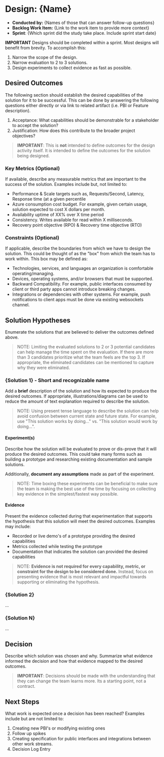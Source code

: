 # Design: {Name}

- **Conducted by:** {Names of those that can answer follow-up questions}
- **Backlog Work Item:** {Link to the work item to provide more context}
- **Sprint**: {Which sprint did the study take place. Include sprint start date}

**IMPORTANT** Designs should be completed within a sprint. Most designs will benefit from brevity. To accomplish this:

1. Narrow the scope of the design.
2. Narrow evaluation to 2 to 3 solutions.
3. Design experiments to collect evidence as fast as possible.

## Desired Outcomes

The following section should establish the desired capabilities of the solution for it to be successful. This can be done by answering the following questions either directly or via link to related artifact (i.e. PBI or Feature description).

1. Acceptance: What capabilities should be demonstrable for a stakeholder to accept the solution?
2. Justification: How does this contribute to the broader project objectives?

> **IMPORTANT**: This is **not** intended to define outcomes for the design activity itself. It is intended to define the outcomes for the solution being designed.

### Key Metrics (Optional)

If available, describe any measurable metrics that are important to the success of the solution. Examples include but, not limited to:

- Performance & Scale targets such as, Requests/Second, Latency, Response time (at a given percentile
- Azure consumption cost budget. For example, given certain usage, solution expected to cost X dollars per month.
- Availability uptime of XX% over X time period
- Consistency. Writes available for read within X milliseconds.
- Recovery point objective (RPO) & Recovery time objective (RTO)

### Constraints (Optional)

If applicable, describe the boundaries from which we have to design the solution. This could be thought of as the "box" from which the team has to work within. This box may be defined as:

- Technologies, services, and languages an organization is comfortable operating/managing.
- Devices, operating systems, and/or browsers that must be supported.
- Backward Compatibility. For example, public interfaces consumed by client or third party apps cannot introduce breaking changes.
- Integrations or dependencies with other systems. For example, push notifications to client apps must be done via existing websockets channel.

## Solution Hypotheses

Enumerate the solutions that are believed to deliver the outcomes defined above.

> NOTE: Limiting the evaluated solutions to 2 or 3 potential candidates can help manage the time spent on the evaluation. If there are more than 3 candidates prioritize what the team feels are the top 3. If appropriate, the eliminated candidates can be mentioned to capture why they were eliminated.

### {Solution 1} - Short and recognizable name

Add a **brief** description of the solution and how its expected to produce the desired outcomes. If appropriate, illustrations/diagrams can be used to reduce the amount of text explanation required to describe the solution.

> NOTE: Using present tense language to describe the solution can help avoid confusion between current state and future state. For example, use "This solution works by doing..." vs. "This solution would work by doing...".

#### Experiment(s)

Describe how the solution will be evaluated to prove or dis-prove that it will produce the desired outcomes. This could take many forms such as building a prototype and researching existing documentation and sample solutions.

Additionally, **document any assumptions** made as part of the experiment.

> NOTE: Time boxing these experiments can be beneficial to make sure the team is making the best use of the time by focusing on collecting key evidence in the simplest/fastest way possible.

#### Evidence

Present the evidence collected during that experimentation that supports the hypothesis that this solution will meet the desired outcomes. Examples may include:

- Recorded or live demo's of a prototype providing the desired capabilities
- Metrics collected while testing the prototype
- Documentation that indicates the solution can provided the desired capabilities

> NOTE: **Evidence is not required for every capability, metric, or constraint for the design to be considered done.** Instead, focus on presenting evidence that is most relevant and impactful towards supporting or eliminating the hypothesis.

### {Solution 2}

...

### {Solution N}

...

## Decision

Describe which solution was chosen and why. Summarize what evidence informed the decision and how that evidence mapped to the desired outcomes.

> **IMPORTANT**: Decisions should be made with the understanding that they can change the team learns more. Its a starting point, not a contract.

## Next Steps

What work is expected once a decision has been reached? Examples include but are not limited to:

1. Creating new PBI's or modifying existing ones
2. Follow up spikes
3. Creating specification for public interfaces and integrations between other work streams.
4. Decision Log Entry
